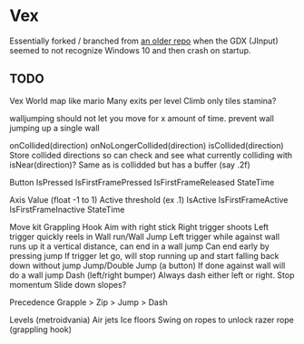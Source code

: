 # Vex

Essentially forked / branched from [an older repo](https://github.com/ManApart/vex) when the GDX (JInput) seemed to not recognize Windows 10 and then crash on startup.

## TODO



Vex
World map like mario
Many exits per level
Climb only tiles
stamina?

walljumping should not let you move for x amount of time.
prevent wall jumping up a single wall



onCollided(direction)
onNoLongerCollided(direction)
isCollided(direction)
Store collided directions so can check and see what currently colliding with
isNear(direction)?
Same as is collidded but has a buffer (say .2f)


Button
IsPressed
IsFirstFramePressed
IsFirstFrameReleased
StateTime

Axis
Value (float -1 to 1)
Active threshold (ex .1)
IsActive
IsFirstFrameActive
IsFirstFrameInactive
StateTime


Move kit
Grappling Hook
Aim with right stick
Right trigger shoots
Left trigger quickly reels in
Wall run/Wall Jump
Left trigger while against wall runs up it a vertical distance, can end in a wall jump
Can end early by pressing jump
If trigger let go, will stop running up and start falling back down without jump
Jump/Double Jump (a button)
If done against wall will do a wall jump
Dash (left/right bumper)
Always dash either left or right. Stop momentum
Slide down slopes?


Precedence
Grapple > Zip > Jump > Dash

Levels (metroidvania)
Air jets
Ice floors
Swing on ropes to unlock razer rope (grappling hook)
